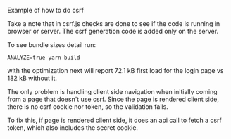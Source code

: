 Example of how to do csrf

Take a note that in csrf.js checks are done to see if the code is running in browser or server. The csrf generation code is added only on the server.

To see bundle sizes detail run:

```
ANALYZE=true yarn build
```

with the optimization next will report 72.1 kB first load for the login page vs 182 kB without it.



The only problem is handling client side navigation when initially coming from a page that doesn't use csrf. Since the page is rendered client side, there is no csrf cookie nor token, so the validation fails.

To fix this, if page is rendered client side, it does an api call to fetch a csrf token, which also includes the secret cookie.
